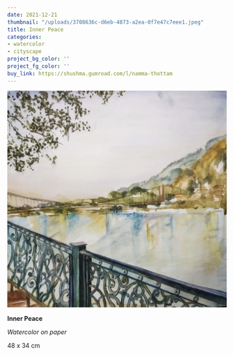 ```yaml
---
date: 2021-12-21
thumbnail: "/uploads/3708636c-d6eb-4873-a2ea-0f7e47c7eee1.jpeg"
title: Inner Peace
categories:
- watercolor
- cityscape
project_bg_color: ''
project_fg_color: ''
buy_link: https://shushma.gumroad.com/l/namma-thottam
---
```

![](/uploads/3708636c-d6eb-4873-a2ea-0f7e47c7eee1.jpeg)

**Inner Peace**

_Watercolor on paper_

48 x 34 cm